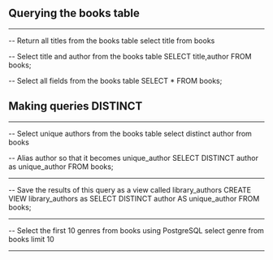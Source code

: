 ## Querying the books table
_________________________________________
-- Return all titles from the books table
select title from books

-- Select title and author from the books table
SELECT title,author
FROM books;

-- Select all fields from the books table
SELECT *
FROM books;


## Making queries DISTINCT
_________________________________________
-- Select unique authors from the books table
select distinct author from books



-- Alias author so that it becomes unique_author
SELECT DISTINCT author as unique_author
FROM books;

_________________________________________

-- Save the results of this query as a view called library_authors
CREATE VIEW library_authors as
SELECT DISTINCT author AS unique_author
FROM books;

_________________________________________

-- Select the first 10 genres from books using PostgreSQL
select genre from books
limit 10

_________________________________________

